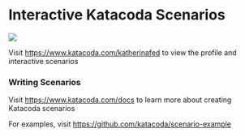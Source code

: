 # Interactive Katacoda Scenarios

[![](http://shields.katacoda.com/katacoda/katherinafed/count.svg)](https://www.katacoda.com/katherinafed "Get your profile on Katacoda.com")

Visit https://www.katacoda.com/katherinafed to view the profile and interactive scenarios

### Writing Scenarios
Visit https://www.katacoda.com/docs to learn more about creating Katacoda scenarios

For examples, visit https://github.com/katacoda/scenario-example
